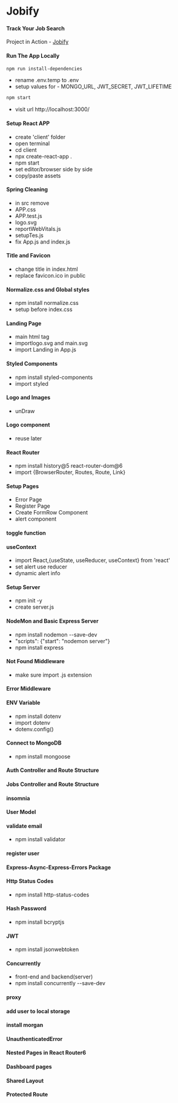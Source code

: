 # Jobify

#### Track Your Job Search

Project in Action - [Jobify](https://www.jobify.live/)


#### Run The App Locally

```sh
npm run install-dependencies
```

- rename .env.temp to .env
- setup values for - MONGO_URL, JWT_SECRET, JWT_LIFETIME

```sh
npm start
```

- visit url http://localhost:3000/

#### Setup React APP

- create 'client' folder
- open terminal
- cd client
- npx create-react-app .
- npm start
- set editor/browser side by side
- copy/paste assets

#### Spring Cleaning

- in src remove
- APP.css
- APP.test.js
- logo.svg
- reportWebVitals.js
- setupTes.js
- fix App.js and index.js

#### Title and Favicon

- change title in index.html
- replace favicon.ico in public

#### Normalize.css and Global styles

- npm install normalize.css
- setup before index.css

#### Landing Page
- main html tag
- importlogo.svg and main.svg
- import Landing in App.js

#### Styled Components
- npm install styled-components
- import styled 

#### Logo and Images
- unDraw

#### Logo component
- reuse later

#### React Router
- npm install history@5 react-router-dom@6
- import {BrowserRouter, Routes, Route, Link} 

#### Setup Pages
- Error Page
- Register Page
- Create FormRow Component
- alert component

#### toggle function

#### useContext
- import React,{useState, useReducer, useContext} from 'react'
- set alert use reducer
- dynamic alert info

#### Setup Server
- npm init -y
- create server.js

#### NodeMon and Basic Express Server
- npm install nodemon --save-dev
- "scripts": {"start": "nodemon server"}
- npm install express

#### Not Found Middleware
- make sure import .js extension

#### Error Middleware
#### ENV Variable
- npm install dotenv
- import dotenv
- dotenv.config()

#### Connect to MongoDB
- npm install mongoose

#### Auth Controller and Route Structure
#### Jobs Controller and Route Structure

#### insomnia

#### User Model
#### validate email
- npm install validator

#### register user

#### Express-Async-Express-Errors Package

#### Http Status Codes
- npm install http-status-codes

#### Hash Password
- npm install bcryptjs

#### JWT 
- npm install jsonwebtoken

#### Concurrently
- front-end and backend(server)
- npm install concurrently --save-dev

#### proxy
#### add user to local storage

#### install morgan

#### UnauthenticatedError

#### Nested Pages in React Router6

#### Dashboard pages

#### Shared Layout

#### Protected Route